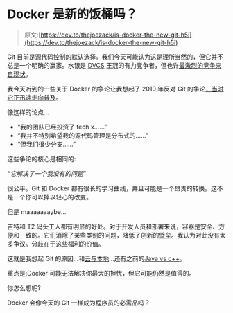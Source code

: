 # Docker 是新的饭桶吗？

> 原文:[https://dev.to/thejoezack/is-docker-the-new-git-h5i](https://dev.to/thejoezack/is-docker-the-new-git-h5i)

Git 目前是源代码控制的默认选择。我们今天可能认为这是理所当然的，但它并不总是一个明确的赢家。水银是 [DVCS](https://en.wikipedia.org/wiki/Distributed_version_control) 王冠的有力竞争者，但也许[最激烈的竞争来自现状](https://www.google.com/search?q=git+vs+svn&oq=git+vs+svn&aqs=chrome..69i57j0l5.1487j0j7&sourceid=chrome&ie=UTF-8)。

我今天听到的一些关于 Docker 的争论让我想起了 2010 年反对 Git 的争论[，当时它正迅速走向普及](https://softwareengineering.stackexchange.com/questions/136079/are-there-any-statistics-that-show-the-popularity-of-git-versus-svn)。

像这样的论点...

*   “我的团队已经投资了 tech x……”
*   “我并不特别希望我的源代码管理是分布式的……”
*   “但我们很少分支……”

这些争论的核心是相同的:

*“它解决了一个我没有的问题”*

很公平。Git 和 Docker 都有很长的学习曲线，并且可能是一个昂贵的转换。这不是一个你可以掉以轻心的改变。

但是 maaaaaaaybe...

吉特和 T2 码头工人都有明显的好处。对于开发人员和部署来说，容器是安全、方便和一致的。它们消除了某些类别的问题，降低了创新的[壁垒](https://blog.rapid7.com/2015/08/20/free-docker-logging-removing-barriers-for-mass-innovation/)。我认为对此没有太多争议。分歧在于这些福利的价值。

这就是我想起 Git 的原因...和[云与本地](https://www.computerworld.com/article/3192897/cloud-computing/cloud-vs-on-premises-finding-the-right-balance.html)...还有之前的[Java vs c++](https://www.quora.com/What-are-the-pros-and-cons-of-Java-and-C++)。

重点是:Docker 可能无法解决你最大的担忧，但它可能仍然是值得的。

你怎么想呢?

Docker 会像今天的 Git 一样成为程序员的必需品吗？